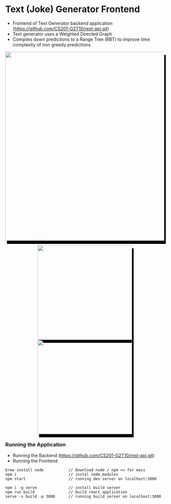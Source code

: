 # Text (Joke) Generator Frontend
* Frontend of Text Generator backend application (https://github.com/CS201-G2T10/rest-api.git)
* Text generator uses a Weighted Directed Graph
* Compiles down predictions to a Range Tree (RBT) to improve time complexity of non greedy predictions

<p align="center">
  <img src="https://imgur.com/fOw9VDh.png" width="600" title="" style="box-shadow: 5px 10px #000000;">
</p>
<p align="center">
  <img src="https://imgur.com/b0dxWG5.png" width="300" title="" style="box-shadow: 5px 10px #000000;">
  <img src="https://imgur.com/gjx3nRe.png" width="300" title="" style="box-shadow: 5px 10px #000000;">
</p>

### Running the Application
* Running the Backend (https://github.com/CS201-G2T10/rest-api.git)
* Running the Frontend
```
brew install node           // Download node / npm => for macs
npm i                       // instal node_modules
npm start                   // running dev server on localhost:3000

npm i -g serve              // install build server
npm run build               // build react application
serve -s build -p 3000      // running build server on localhost:3000
```